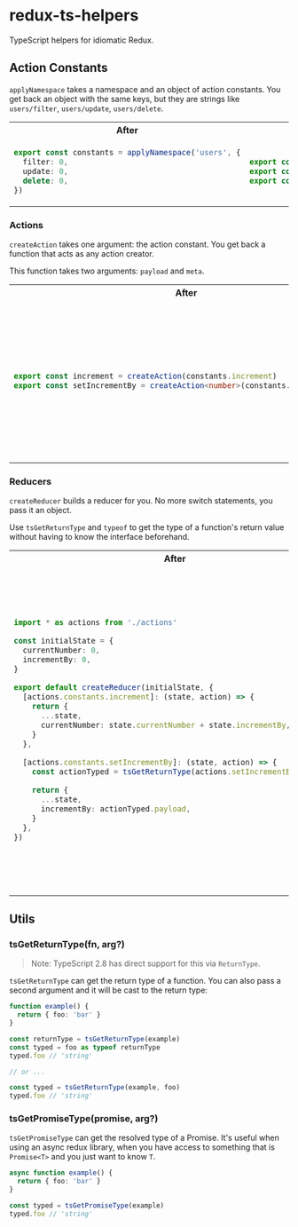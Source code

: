 # redux-ts-helpers

TypeScript helpers for idiomatic Redux.

## Action Constants

`applyNamespace` takes a namespace and an object of action constants. You
get back an object with the same keys, but they are strings like
`users/filter`, `users/update`, `users/delete`.

<table>
  <tr>
    <th>After</th>
    <th>Before</th>
  </tr>

  <tr>
    <td>

```typescript
export const constants = applyNamespace('users', {
  filter: 0,
  update: 0,
  delete: 0,
})
```

</td>
    <td>

```typescript
export const FILTER = 'USERS_FILTER'
export const UPDATE = 'USERS_UPDATE'
export const DELETE = 'USERS_DELETE'
```
</td>
  </tr>
</table>

### Actions

`createAction` takes one argument: the action constant. You get back a
function that acts as any action creator.

This function takes two arguments: `payload` and `meta`.

<table>
  <tr>
    <th>After</th>
    <th>Before</th>
  </tr>

  <tr>
    <td>

```typescript
export const increment = createAction(constants.increment)
export const setIncrementBy = createAction<number>(constants.setIncrementBy)
```
</td>
    <td>

```typescript
export interface Increment {
  type: 'INCREMENT'
}
export const increment: ActionCreator<Increment> = () => ({
  type: 'INCREMENT',
})

export interface SetIncrementBy {
  type: 'SET_INCREMENT_BY'
  payload: number
}
export const setIncrementBy: ActionCreator<SetIncrementBy> = (n: number) => ({
  type: 'SET_INCREMENT_BY',
  payload: n,
})
```
</td>
  </tr>
</table>

### Reducers

`createReducer` builds a reducer for you. No more switch statements, you pass it an object.

Use `tsGetReturnType` and `typeof` to get the type of a function's return
value without having to know the interface beforehand.

<table>
  <tr>
    <th>After</th>
    <th>Before</th>
  </tr>

  <tr>
    <td>

```typescript
import * as actions from './actions'

const initialState = {
  currentNumber: 0,
  incrementBy: 0,
}

export default createReducer(initialState, {
  [actions.constants.increment]: (state, action) => {
    return {
      ...state,
      currentNumber: state.currentNumber + state.incrementBy,
    }
  },

  [actions.constants.setIncrementBy]: (state, action) => {
    const actionTyped = tsGetReturnType(actions.setIncrementBy, action)

    return {
      ...state,
      incrementBy: actionTyped.payload,
    }
  },
})
```

</td>
    <td>

```typescript
import * as actions from './actions'

interface State {
  currentNumber: number
  incrementBy: number
}

const initialState: State {
  currentNumber: 0,
  incrementBy: 0,
}

export const reducer: Reducer<State> = (state = initialState, action) => {
  switch (action.type) {
    case actions.INCREMENT:
      return {
        ...state,
        currentNumber: state.currentNumber + state.incrementBy,
      }

    case actions.SET_INCREMENT_BY: {
      const actionTyped = action as actions.SetIncrementBy

      return {
        ...state,
        incrementBy: actionTyped.payload
      }
    }

    default:
      return state
  }
}
```
</td>
  </tr>

</table>

## Utils

### tsGetReturnType(fn, arg?)

> Note: TypeScript 2.8 has direct support for this via `ReturnType`.

`tsGetReturnType` can get the return type of a function. You can also pass a
second argument and it will be cast to the return type:

```typescript
function example() {
  return { foo: 'bar' }
}

const returnType = tsGetReturnType(example)
const typed = foo as typeof returnType
typed.foo // 'string'

// or ...

const typed = tsGetReturnType(example, foo)
typed.foo // 'string'
```

### tsGetPromiseType(promise, arg?)

`tsGetPromiseType` can get the resolved type of a Promise. It's useful when
using an async redux library, when you have access to something that is
`Promise<T>` and you just want to know `T`.

```typescript
async function example() {
  return { foo: 'bar' }
}

const typed = tsGetPromiseType(example)
typed.foo // 'string'
```